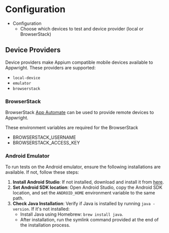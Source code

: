 # Configuration

- Configuration
  - Choose which devices to test and device provider (local or BrowserStack)

## Device Providers

Device providers make Appium compatible mobile devices available to Appwright. These
providers are supported:

- `local-device`
- `emulator`
- `browserstack`

### BrowserStack

BrowserStack [App Automate](https://www.browserstack.com/app-automate) can be used to provide
remote devices to Appwright.

These environment variables are required for the BrowserStack

- BROWSERSTACK_USERNAME
- BROWSERSTACK_ACCESS_KEY

### Android Emulator

To run tests on the Android emulator, ensure the following installations are available. If not, follow these steps:

1. **Install Android Studio**: If not installed, download and install it from [here](https://developer.android.com/studio).
2. **Set Android SDK location**: Open Android Studio, copy the Android SDK location, and set the `ANDROID_HOME` environment variable to the same path.
3. **Check Java Installation**: Verify if Java is installed by running `java -version`. If it's not installed:
   - Install Java using Homebrew: `brew install java`.
   - After installation, run the symlink command provided at the end of the installation process.
